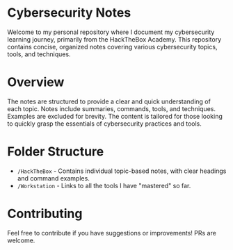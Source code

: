# Cybersecurity Notes

Welcome to my personal repository where I document my cybersecurity learning journey, primarily from the HackTheBox Academy. This repository contains concise, organized notes covering various cybersecurity topics, tools, and techniques.

# Overview
The notes are structured to provide a clear and quick understanding of each topic.
Notes include summaries, commands, tools, and techniques. Examples are excluded for brevity.
The content is tailored for those looking to quickly grasp the essentials of cybersecurity practices and tools.

# Folder Structure
- `/HackTheBox` - Contains individual topic-based notes, with clear headings and command examples.
- `/Workstation` - Links to all the tools I have "mastered" so far. 

# Contributing
Feel free to contribute if you have suggestions or improvements! PRs are welcome.
